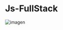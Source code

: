 # Js-FullStack
![imagen](https://user-images.githubusercontent.com/52834318/191614620-3ca42e69-f274-4bab-88c5-c99cb77bf0a9.png)

